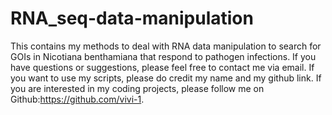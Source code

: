 # RNA_seq-data-manipulation
This contains my methods to deal with RNA data manipulation to search for GOIs in Nicotiana benthamiana that respond to pathogen infections. 
If you have questions or suggestions, please feel free to contact me via email. If you want to use my scripts, please do credit my name and my github link.
If you are interested in my coding projects, please follow me on Github:https://github.com/vivi-1. 
